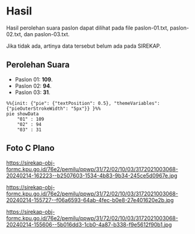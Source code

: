 # Hasil

Hasil perolehan suara paslon dapat dilihat pada file paslon-01.txt, paslon-02.txt, dan paslon-03.txt.

Jika tidak ada, artinya data tersebut belum ada pada SIREKAP.

## Perolehan Suara

 * Paslon 01: **109**.
 * Paslon 02: **94**.
 * Paslon 03: **31**.

```mermaid
%%{init: {"pie": {"textPosition": 0.5}, "themeVariables": {"pieOuterStrokeWidth": "5px"}} }%%
pie showData
    "01" : 109
    "02" : 94
    "03" : 31
```
## Foto C Plano

https://sirekap-obj-formc.kpu.go.id/76e2/pemilu/ppwp/31/72/02/10/03/3172021003068-20240214-162223--b2507603-1534-4b83-9b34-245ce5d0967e.jpg

https://sirekap-obj-formc.kpu.go.id/76e2/pemilu/ppwp/31/72/02/10/03/3172021003068-20240214-155727--f06a6593-64ab-4fec-b0e8-27e401620e2b.jpg

https://sirekap-obj-formc.kpu.go.id/76e2/pemilu/ppwp/31/72/02/10/03/3172021003068-20240214-155606--5b016dd3-1cb0-4a87-b338-f9e5612f90b1.jpg
